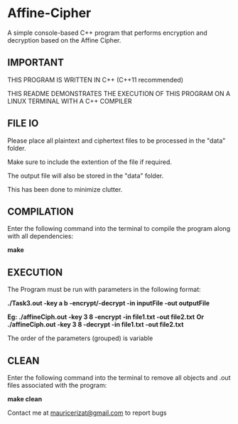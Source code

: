 # Affine-Cipher
A simple console-based C++ program that performs encryption and decryption based on the Affine Cipher. 

## IMPORTANT

THIS PROGRAM IS WRITTEN IN C++ (C++11 recommended)

THIS README DEMONSTRATES THE EXECUTION OF THIS PROGRAM ON A LINUX TERMINAL WITH A C++ COMPILER

## FILE IO

Please place all plaintext and ciphertext files to be processed in the "data" folder.

Make sure to include the extention of the file if required.

The output file will also be stored in the "data" folder.

This has been done to minimize clutter.

## COMPILATION

Enter the following command into the terminal to compile the program along with all dependencies:

**make**

## EXECUTION

The Program must be run with parameters in the following format: 

**./Task3.out -key a b -encrypt/-decrypt -in inputFile -out outputFile**
	
**Eg: ./affineCiph.out -key 3 8 -encrypt -in file1.txt -out file2.txt**
**Or  ./affineCiph.out -key 3 8 -decrypt -in file1.txt -out file2.txt**

The order of the parameters (grouped) is variable	

## CLEAN

Enter the following command into the terminal to remove all objects and .out files associated with the program:

**make clean**

Contact me at mauricerizat@gmail.com to report bugs
